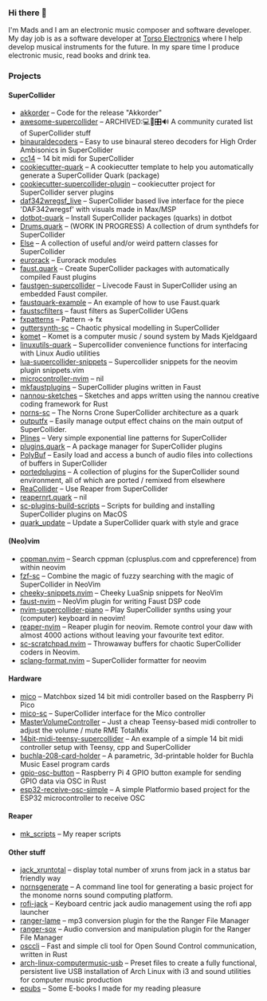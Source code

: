 ### Hi there 👋

I'm Mads and I am an electronic music composer and software developer. My day job is as a software developer at [Torso Electronics](https://torsoelectronics.com/) where I help develop musical instruments for the future. In my spare time I produce electronic music, read books and drink tea.

### Projects

#### SuperCollider
- [akkorder](https://github.com/madskjeldgaard/akkorder) – Code for the release "Akkorder"
- [awesome-supercollider](https://github.com/madskjeldgaard/awesome-supercollider) – ARCHIVED:💻🎹🎛🔊 A community curated list of SuperCollider stuff
- [binauraldecoders](https://github.com/madskjeldgaard/binauraldecoders) – Easy to use binaural stereo decoders for High Order Ambisonics in SuperCollider
- [cc14](https://github.com/madskjeldgaard/cc14) – 14 bit midi for SuperCollider
- [cookiecutter-quark](https://github.com/madskjeldgaard/cookiecutter-quark) – A cookiecutter template to help you automatically generate a SuperCollider Quark (package)
- [cookiecutter-supercollider-plugin](https://github.com/madskjeldgaard/cookiecutter-supercollider-plugin) – cookiecutter project for SuperCollider server plugins
- [daf342wregsf_live](https://github.com/madskjeldgaard/daf342wregsf_live) – SuperCollider based live interface for the piece 'DAF342wregsf' with visuals made in Max/MSP
- [dotbot-quark](https://github.com/madskjeldgaard/dotbot-quark) – Install SuperCollider packages (quarks) in dotbot
- [Drums.quark](https://github.com/madskjeldgaard/Drums.quark) – (WORK IN PROGRESS) A collection of drum synthdefs for SuperCollider
- [Else](https://github.com/madskjeldgaard/Else) – A collection of useful and/or weird pattern classes for SuperCollider
- [eurorack](https://github.com/madskjeldgaard/eurorack) – Eurorack modules
- [faust.quark](https://github.com/madskjeldgaard/faust.quark) – Create SuperCollider packages with automatically compiled Faust plugins
- [faustgen-supercollider](https://github.com/madskjeldgaard/faustgen-supercollider) – Livecode Faust in SuperCollider using an embedded Faust compiler.
- [faustquark-example](https://github.com/madskjeldgaard/faustquark-example) – An example of how to use Faust.quark
- [faustscfilters](https://github.com/madskjeldgaard/faustscfilters) – faust filters as SuperCollider UGens
- [fxpatterns](https://github.com/madskjeldgaard/fxpatterns) – Pattern -> fx
- [guttersynth-sc](https://github.com/madskjeldgaard/guttersynth-sc) – Chaotic physical modelling in SuperCollider
- [komet](https://github.com/madskjeldgaard/komet) – Komet is a computer music / sound system by Mads Kjeldgaard
- [linuxutils-quark](https://github.com/madskjeldgaard/linuxutils-quark) – Supercollider convenience functions for interfacing with Linux Audio utilities
- [lua-supercollider-snippets](https://github.com/madskjeldgaard/lua-supercollider-snippets) – Supercollider snippets for the neovim plugin snippets.vim
- [microcontroller-nvim](https://github.com/madskjeldgaard/microcontroller-nvim) – nil
- [mkfaustplugins](https://github.com/madskjeldgaard/mkfaustplugins) – SuperCollider plugins written in Faust
- [nannou-sketches](https://github.com/madskjeldgaard/nannou-sketches) – Sketches and apps written using the nannou creative coding framework for Rust
- [norns-sc](https://github.com/madskjeldgaard/norns-sc) – The Norns Crone SuperCollider architecture as a quark
- [outputfx](https://github.com/madskjeldgaard/outputfx) – Easily manage output effect chains on the main output of SuperCollider.
- [Plines](https://github.com/madskjeldgaard/Plines) – Very simple exponential line patterns for SuperCollider
- [plugins.quark](https://github.com/madskjeldgaard/plugins.quark) – A package manager for SuperCollider plugins
- [PolyBuf](https://github.com/madskjeldgaard/PolyBuf) – Easily load and access a bunch of audio files into collections of buffers in SuperCollider
- [portedplugins](https://github.com/madskjeldgaard/portedplugins) – A collection of plugins for the SuperCollider sound environment, all of which are ported / remixed from elsewhere
- [ReaCollider](https://github.com/madskjeldgaard/ReaCollider) – Use Reaper from SuperCollider
- [reapernrt.quark](https://github.com/madskjeldgaard/reapernrt.quark) – nil
- [sc-plugins-build-scripts](https://github.com/madskjeldgaard/sc-plugins-build-scripts) – Scripts for building and installing SuperCollider plugins on MacOS
- [quark_update](https://github.com/madskjeldgaard/quark_update) – Update a SuperCollider quark with style and grace

#### (Neo)vim
- [cppman.nvim](https://github.com/madskjeldgaard/cppman.nvim) – Search cppman (cplusplus.com and cppreference) from within neovim
- [fzf-sc](https://github.com/madskjeldgaard/fzf-sc) – Combine the magic of fuzzy searching with the magic of SuperCollider in NeoVim
- [cheeky-snippets.nvim](https://github.com/madskjeldgaard/cheeky-snippets.nvim) – Cheeky LuaSnip snippets for NeoVim
- [faust-nvim](https://github.com/madskjeldgaard/faust-nvim) – NeoVim plugin for writing Faust DSP code
- [nvim-supercollider-piano](https://github.com/madskjeldgaard/nvim-supercollider-piano) – Play SuperCollider synths using your (computer) keyboard in neovim!
- [reaper-nvim](https://github.com/madskjeldgaard/reaper-nvim) – Reaper plugin for neovim. Remote control your daw with almost 4000 actions without leaving your favourite text editor.
- [sc-scratchpad.nvim](https://github.com/madskjeldgaard/sc-scratchpad.nvim) – Throwaway buffers for chaotic SuperCollider coders in Neovim. 
- [sclang-format.nvim](https://github.com/madskjeldgaard/sclang-format.nvim) – SuperCollider formatter for neovim

#### Hardware
- [mico](https://github.com/madskjeldgaard/mico) – Matchbox sized 14 bit midi controller based on the Raspberry Pi Pico
- [mico-sc](https://github.com/madskjeldgaard/mico-sc) – SuperCollider interface for the Mico controller
- [MasterVolumeController](https://github.com/madskjeldgaard/MasterVolumeController) – Just a cheap Teensy-based midi controller to adjust the volume / mute RME TotalMix
- [14bit-midi-teensy-supercollider](https://github.com/madskjeldgaard/14bit-midi-teensy-supercollider) – An example of a simple 14 bit midi controller setup with Teensy, cpp and SuperCollider
- [buchla-208-card-holder](https://github.com/madskjeldgaard/buchla-208-card-holder) – A parametric, 3d-printable holder for Buchla Music Easel program cards
- [gpio-osc-button](https://github.com/madskjeldgaard/gpio-osc-button) – Raspberry Pi 4 GPIO button example for sending GPIO data via OSC in Rust
- [esp32-receive-osc-simple](https://github.com/madskjeldgaard/esp32-receive-osc-simple) – A simple Platformio based project for the ESP32 microcontroller to receive OSC

#### Reaper
- [mk_scripts](https://github.com/madskjeldgaard/mk_scripts) – My reaper scripts

#### Other stuff
- [jack_xruntotal](https://github.com/madskjeldgaard/jack_xruntotal) – display total number of xruns from jack in a status bar friendly way
- [nornsgenerate](https://github.com/madskjeldgaard/nornsgenerate) – A command line tool for generating a basic project for the monome norns sound computing platform. 
- [rofi-jack](https://github.com/madskjeldgaard/rofi-jack) – Keyboard centric jack audio management using the rofi app launcher
- [ranger-lame](https://github.com/madskjeldgaard/ranger-lame) – mp3 conversion plugin for the the Ranger File Manager
- [ranger-sox](https://github.com/madskjeldgaard/ranger-sox) – Audio conversion and manipulation plugin for the Ranger File Manager
- [osccli](https://github.com/madskjeldgaard/osccli) – Fast and simple cli tool for Open Sound Control communication, written in Rust
- [arch-linux-computermusic-usb](https://github.com/madskjeldgaard/arch-linux-computermusic-usb) – Preset files to create a fully functional, persistent live USB installation of Arch Linux with i3 and sound utilities for computer music production
- [epubs](https://github.com/madskjeldgaard/epubs) – Some E-books I made for my reading pleasure

<!--
**madskjeldgaard/madskjeldgaard** is a ✨ _special_ ✨ repository because its `README.md` (this file) appears on your GitHub profile.

Here are some ideas to get you started:

- 🔭 I’m currently working on ...
- 🌱 I’m currently learning ...
- 👯 I’m looking to collaborate on ...
- 🤔 I’m looking for help with ...
- 💬 Ask me about ...
- 📫 How to reach me: ...
- 😄 Pronouns: ...
- ⚡ Fun fact: ...
-->
